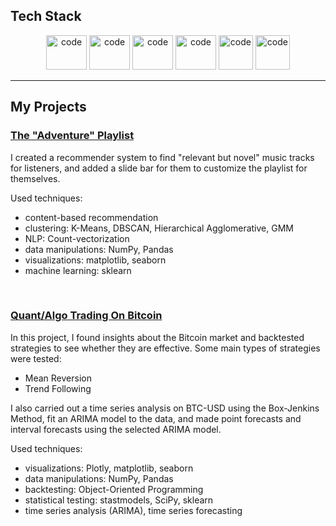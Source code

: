 ## Tech Stack

<p align="center">
      <img src="https://www.vectorlogo.zone/logos/python/python-official.svg" alt="code" width="65" height="55"/>
      <img src="https://www.vectorlogo.zone/logos/mysql/mysql-official.svg" alt="code" width="65" height="55"/>
      <img src="https://www.vectorlogo.zone/logos/git-scm/git-scm-ar21.svg" alt="code" width="65" height="55"/>
      <img src="https://www.vectorlogo.zone/logos/amazon_aws/amazon_aws-ar21.svg" alt="code" width="65" height="55"/>
      <img src="https://www.vectorlogo.zone/logos/github/github-tile.svg" alt="code" width="55" height="55"/>
      <img src="https://www.vectorlogo.zone/logos/jupyter/jupyter-icon.svg" alt="code" width="55" height="55"/>
</p>

---

## My Projects
### [The "Adventure" Playlist](https://www.github.com/jonathan-yeung/adventure_playlist)
I created a recommender system to find "relevant but novel" music tracks for listeners, and added a slide bar for them to customize the playlist for themselves.

Used techniques:
- content-based recommendation
- clustering: K-Means, DBSCAN, Hierarchical Agglomerative, GMM
- NLP: Count-vectorization
- data manipulations: NumPy, Pandas
- visualizations: matplotlib, seaborn
- machine learning: sklearn

&nbsp;

### [Quant/Algo Trading On Bitcoin](https://www.github.com/jonathan-yeung/trading_strategies)
In this project, I found insights about the Bitcoin market and backtested strategies to see whether they are effective.
Some main types of strategies were tested:
- Mean Reversion
- Trend Following

I also carried out a time series analysis on BTC-USD using the Box-Jenkins Method, fit an ARIMA model to the data, and made point forecasts and interval forecasts using the selected ARIMA model.

Used techniques:
- visualizations: Plotly, matplotlib, seaborn
- data manipulations: NumPy, Pandas
- backtesting: Object-Oriented Programming
- statistical testing: stastmodels, SciPy, sklearn
- time series analysis (ARIMA), time series forecasting

<!--
**jonathan-yeung/jonathan-yeung** is a ✨ _special_ ✨ repository because its `README.md` (this file) appears on your GitHub profile.

Here are some ideas to get you started:

- 🔭 I’m currently working on ...
- 🌱 I’m currently learning ...
- 👯 I’m looking to collaborate on ...
- 🤔 I’m looking for help with ...
- 💬 Ask me about ...
- 📫 How to reach me: ...
- 😄 Pronouns: ...
- ⚡ Fun fact: ...
-->
